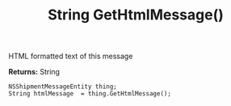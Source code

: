 ﻿---
uid: crmscript_ref_NSShipmentMessageEntity_GetHtmlMessage
title: String GetHtmlMessage()
intellisense: NSShipmentMessageEntity.GetHtmlMessage
keywords: NSShipmentMessageEntity, GetHtmlMessage
so.topic: reference
---

HTML formatted text of this message

**Returns:** String


```crmscript
NSShipmentMessageEntity thing;
String htmlMessage  = thing.GetHtmlMessage();
```


